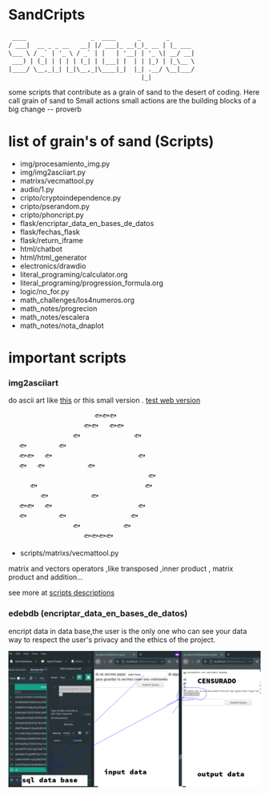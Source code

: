 # SandCripts 
	 ____                  _  ____      _       _       
	/ ___|  __ _ _ __   __| |/ ___|_ __(_)_ __ | |_ ___ 
	\___ \ / _` | '_ \ / _` | |   | '__| | '_ \| __/ __|
	 ___) | (_| | | | | (_| | |___| |  | | |_) | |_\__ \
	|____/ \__,_|_| |_|\__,_|\____|_|  |_| .__/ \__|___/
	                                     |_|            
some scripts that contribute as a grain of sand to the desert of coding.
Here call  grain of sand to Small actions 
	small actions are the building blocks of a big change -- proverb
# list of grain's of sand (Scripts)

- img/procesamiento_img.py
- img/img2asciiart.py
- matrixs/vecmattool.py
- audio/1.py
- cripto/cryptoindependence.py
- cripto/pserandom.py
- cripto/phoncript.py
- flask/encriptar_data_en_bases_de_datos
- flask/fechas_flask
- flask/return_iframe
- html/chatbot
- html/html_generator
- electronics/drawdio
- literal_programing/calculator.org
- literal_programing/progression_formula.org
- logic/no_for.py
- math_challenges/los4numeros.org
- math_notes/progrecion
- math_notes/escalera
- math_notes/nota_dnaplot

# important scripts 

### img2asciiart
do ascii art like [this](https://pastebin.com/R5LStkU7) or this small version . [test web version](https://jero98772.pythonanywhere.com/proyects/img2asciiart.html)

	                        🐟️🐟️🐟️            
	                     🐟️🐟️   🐟️🐟️         
	                  🐟️               🐟️      
	   🐟️         🐟️                           
	   🐟️🐟️   🐟️                        🐟️   
	   🐟️   🐟️            🐟️                  
	                                       🐟️   
	      🐟️                              🐟️   
	         🐟️            🐟️                  
	   🐟️🐟️   🐟️                        🐟️   
	   🐟️         🐟️                  🐟️      
	                  🐟️            🐟️         
	                     🐟️🐟️🐟️🐟️            
	                                             


- scripts/matrixs/vecmattool.py

matrix and vectors operators ,like transposed ,inner product , matrix product and addition... 

see more at [scripts descriptions](https://github.com/jero98772/SandCripts/blob/main/docs/scripts_descriptions.md)

### edebdb (encriptar_data_en_bases_de_datos) 

encript data in data base,the user is the only one who can see your data 
way to respect the user's privacy and the ethics of the project.

![edebdb](https://github.com/jero98772/SandCripts/blob/main/docs/screenshots/encdb.png?raw=true)

